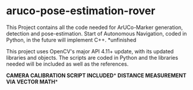 # aruco-pose-estimation-rover
This Project contains all the code needed for ArUCo-Marker generation, detection and pose-estimation. 
Start of Autonomous Navigation, coded in Python, in the future will implement C++.
*unfinished


This project uses OpenCV's major API 4.11+ update, with its updated libraries and objects. 
The scripts are coded in Python and the libraries needed will be included as well as the references. 

**CAMERA CALIBRATION SCRIPT INCLUDED***
**DISTANCE MEASUREMENT VIA VECTOR MATH***
